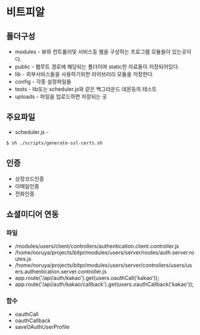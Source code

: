 # 비트피알

## 폴더구성

* modules - 뷰와 컨트롤러및 서비스등 웹을 구성하는 프로그램 모듈들이 있는곳이다.
* public - 웹루트 경로에 해당되는 폴더이며 static한 자료들이 저장되어있다.
* lib - 외부서비스들을 사용하기위한 라이브러리 모듈을 저장한다.
* config - 각종 설정파일들
* tests - lib또는 scheduler.js와 같은 백그라운드 데몬등의 테스트
* uploads - 파일을 업로드하면 저장되는 곳

## 주요파일

* scheduler.js -
```bash
$ sh ./scripts/generate-ssl-certs.sh
```
## 인증
* 상장코드인증
* 이메일인증
* 전화인증

## 쇼셜미디어 연동
### 파일
* /modules/users/client/controllers/authentication.client.controller.js
* /home/noruya/projects/bitpr/modules/users/server/routes/auth.server.routes.js
* /home/noruya/projects/bitpr/modules/users/server/controllers/users/users.authentication.server.controller.js
* app.route('/api/auth/kakao').get(users.oauthCall('kakao'));
* app.route('/api/auth/kakao/callback').get(users.oauthCallback('kakao'));

### 함수
* oauthCall
* oauthCallback
* saveOAuthUserProfile

